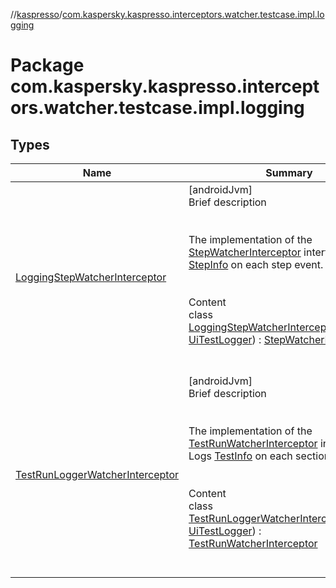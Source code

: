 //[kaspresso](../index.md)/[com.kaspersky.kaspresso.interceptors.watcher.testcase.impl.logging](index.md)



# Package com.kaspersky.kaspresso.interceptors.watcher.testcase.impl.logging  


## Types  
  
|  Name|  Summary| 
|---|---|
| [LoggingStepWatcherInterceptor](-logging-step-watcher-interceptor/index.md)| [androidJvm]  <br>Brief description  <br><br><br>The implementation of the [StepWatcherInterceptor](../com.kaspersky.kaspresso.interceptors.watcher.testcase/-step-watcher-interceptor/index.md) interface. Logs [StepInfo](../com.kaspersky.kaspresso.testcases.models.info/-step-info/index.md) on each step event.<br><br>  <br>Content  <br>class [LoggingStepWatcherInterceptor](-logging-step-watcher-interceptor/index.md)(**logger**: [UiTestLogger](../com.kaspersky.kaspresso.logger/-ui-test-logger/index.md)) : [StepWatcherInterceptor](../com.kaspersky.kaspresso.interceptors.watcher.testcase/-step-watcher-interceptor/index.md)  <br><br><br>
| [TestRunLoggerWatcherInterceptor](-test-run-logger-watcher-interceptor/index.md)| [androidJvm]  <br>Brief description  <br><br><br>The implementation of the [TestRunWatcherInterceptor](../com.kaspersky.kaspresso.interceptors.watcher.testcase/-test-run-watcher-interceptor/index.md) interface. Logs [TestInfo](../com.kaspersky.kaspresso.testcases.models.info/-test-info/index.md) on each section event.<br><br>  <br>Content  <br>class [TestRunLoggerWatcherInterceptor](-test-run-logger-watcher-interceptor/index.md)(**logger**: [UiTestLogger](../com.kaspersky.kaspresso.logger/-ui-test-logger/index.md)) : [TestRunWatcherInterceptor](../com.kaspersky.kaspresso.interceptors.watcher.testcase/-test-run-watcher-interceptor/index.md)  <br><br><br>

